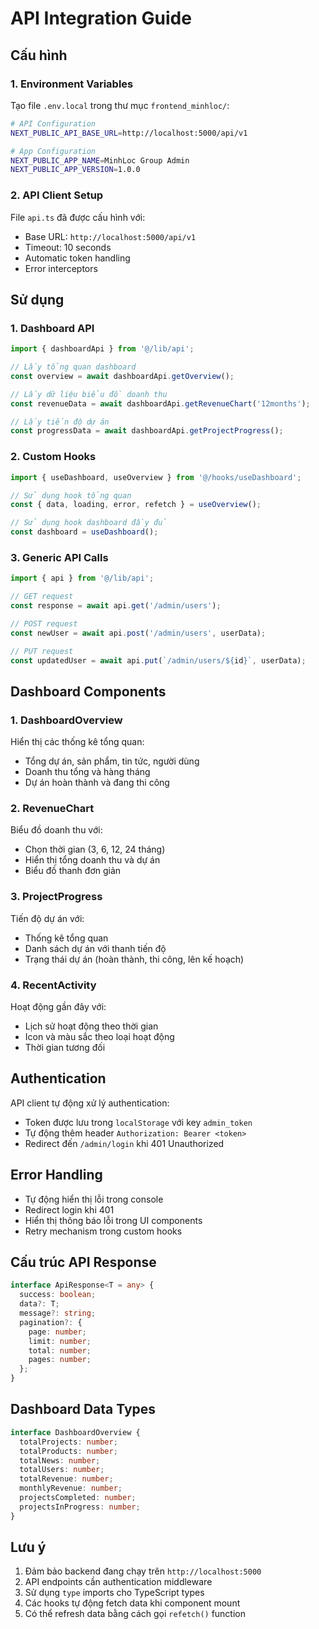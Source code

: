 # API Integration Guide

## Cấu hình

### 1. Environment Variables
Tạo file `.env.local` trong thư mục `frontend_minhloc/`:

```bash
# API Configuration
NEXT_PUBLIC_API_BASE_URL=http://localhost:5000/api/v1

# App Configuration
NEXT_PUBLIC_APP_NAME=MinhLoc Group Admin
NEXT_PUBLIC_APP_VERSION=1.0.0
```

### 2. API Client Setup
File `api.ts` đã được cấu hình với:
- Base URL: `http://localhost:5000/api/v1`
- Timeout: 10 seconds
- Automatic token handling
- Error interceptors

## Sử dụng

### 1. Dashboard API
```typescript
import { dashboardApi } from '@/lib/api';

// Lấy tổng quan dashboard
const overview = await dashboardApi.getOverview();

// Lấy dữ liệu biểu đồ doanh thu
const revenueData = await dashboardApi.getRevenueChart('12months');

// Lấy tiến độ dự án
const progressData = await dashboardApi.getProjectProgress();
```

### 2. Custom Hooks
```typescript
import { useDashboard, useOverview } from '@/hooks/useDashboard';

// Sử dụng hook tổng quan
const { data, loading, error, refetch } = useOverview();

// Sử dụng hook dashboard đầy đủ
const dashboard = useDashboard();
```

### 3. Generic API Calls
```typescript
import { api } from '@/lib/api';

// GET request
const response = await api.get('/admin/users');

// POST request
const newUser = await api.post('/admin/users', userData);

// PUT request
const updatedUser = await api.put(`/admin/users/${id}`, userData);
```

## Dashboard Components

### 1. DashboardOverview
Hiển thị các thống kê tổng quan:
- Tổng dự án, sản phẩm, tin tức, người dùng
- Doanh thu tổng và hàng tháng
- Dự án hoàn thành và đang thi công

### 2. RevenueChart
Biểu đồ doanh thu với:
- Chọn thời gian (3, 6, 12, 24 tháng)
- Hiển thị tổng doanh thu và dự án
- Biểu đồ thanh đơn giản

### 3. ProjectProgress
Tiến độ dự án với:
- Thống kê tổng quan
- Danh sách dự án với thanh tiến độ
- Trạng thái dự án (hoàn thành, thi công, lên kế hoạch)

### 4. RecentActivity
Hoạt động gần đây với:
- Lịch sử hoạt động theo thời gian
- Icon và màu sắc theo loại hoạt động
- Thời gian tương đối

## Authentication

API client tự động xử lý authentication:
- Token được lưu trong `localStorage` với key `admin_token`
- Tự động thêm header `Authorization: Bearer <token>`
- Redirect đến `/admin/login` khi 401 Unauthorized

## Error Handling

- Tự động hiển thị lỗi trong console
- Redirect login khi 401
- Hiển thị thông báo lỗi trong UI components
- Retry mechanism trong custom hooks

## Cấu trúc API Response

```typescript
interface ApiResponse<T = any> {
  success: boolean;
  data?: T;
  message?: string;
  pagination?: {
    page: number;
    limit: number;
    total: number;
    pages: number;
  };
}
```

## Dashboard Data Types

```typescript
interface DashboardOverview {
  totalProjects: number;
  totalProducts: number;
  totalNews: number;
  totalUsers: number;
  totalRevenue: number;
  monthlyRevenue: number;
  projectsCompleted: number;
  projectsInProgress: number;
}
```

## Lưu ý

1. Đảm bảo backend đang chạy trên `http://localhost:5000`
2. API endpoints cần authentication middleware
3. Sử dụng `type` imports cho TypeScript types
4. Các hooks tự động fetch data khi component mount
5. Có thể refresh data bằng cách gọi `refetch()` function

